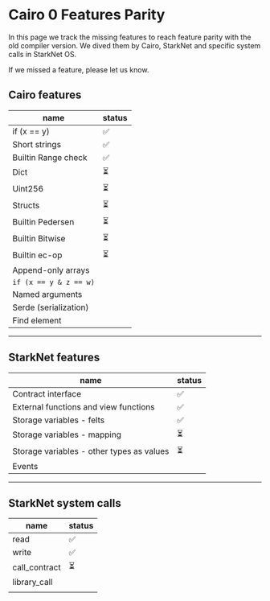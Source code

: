 # Cairo 0 Features Parity
 
 In this page we track the missing features to reach feature parity with the old compiler version. We dived them by Cairo, StarkNet and specific system calls in StarkNet OS.
 
 If we missed a feature, please let us know.

## Cairo features
| name                   | status |
|------------------------|--------|
| if (x == y)            | ✅      |
| Short strings          | ✅      |
| Builtin Range check    | ✅      |
| Dict                   | ⏳      |
| Uint256                | ⏳      |
| Structs                | ⏳      |
| Builtin Pedersen       | ⏳      |
| Builtin Bitwise        | ⏳      |
| Builtin ec-op          | ⏳      |
| Append-only arrays     |        |
| `if (x == y & z == w)` |        |
| Named arguments        |        |
| Serde (serialization)  |        |
| Find element           |        |


---

## StarkNet features

| name                                      | status |
|-------------------------------------------|--------|
| Contract interface                        | ✅      |
| External functions and view functions     | ✅      |
| Storage variables - felts                 | ✅      |
| Storage variables - mapping               | ⏳      |
| Storage variables - other types as values | ⏳      |
| Events                                    |        |


---

## StarkNet system calls

| name          | status |
|---------------|--------|
| read          | ✅      |
| write         | ✅      |
| call_contract | ⏳      |
| library_call  |        |
|               |        |

